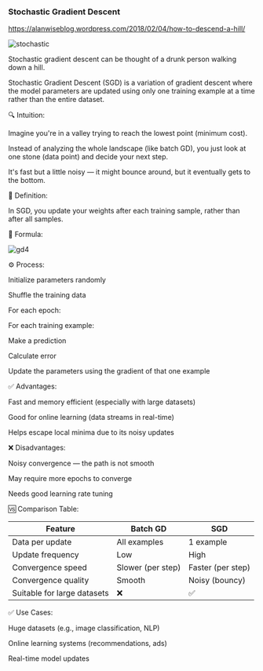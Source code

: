 ### Stochastic Gradient Descent

https://alanwiseblog.wordpress.com/2018/02/04/how-to-descend-a-hill/

![stochastic](https://github.com/user-attachments/assets/c6526b64-3411-45e1-be17-0b34dc397fdd)

Stochastic gradient descent can be thought of a drunk person walking down a hill.

Stochastic Gradient Descent (SGD) is a variation of gradient descent where the model parameters are updated 
using only one training example at a time rather than the entire dataset.

🔍 Intuition:

Imagine you're in a valley trying to reach the lowest point (minimum cost). 

Instead of analyzing the whole landscape (like batch GD), you just look at one stone (data point) and decide your next step. 

It's fast but a little noisy — it might bounce around, but it eventually gets to the bottom.

📘 Definition:

In SGD, you update your weights after each training sample, rather than after all samples.

🧠 Formula:

![gd4](https://github.com/user-attachments/assets/6f452fc3-537c-42a8-bced-185593e6ae59)


⚙️ Process:

Initialize parameters randomly

Shuffle the training data

For each epoch:

For each training example:

Make a prediction

Calculate error

Update the parameters using the gradient of that one example


✅ Advantages:

Fast and memory efficient (especially with large datasets)

Good for online learning (data streams in real-time)

Helps escape local minima due to its noisy updates

❌ Disadvantages:

Noisy convergence — the path is not smooth

May require more epochs to converge

Needs good learning rate tuning

🆚 Comparison Table:

| Feature                     | Batch GD          | SGD               |
| --------------------------- | ----------------- | ----------------- |
| Data per update             | All examples      | 1 example         |
| Update frequency            | Low               | High              |
| Convergence speed           | Slower (per step) | Faster (per step) |
| Convergence quality         | Smooth            | Noisy (bouncy)    |
| Suitable for large datasets | ❌                 | ✅                 |


✅ Use Cases:

Huge datasets (e.g., image classification, NLP)

Online learning systems (recommendations, ads)

Real-time model updates

